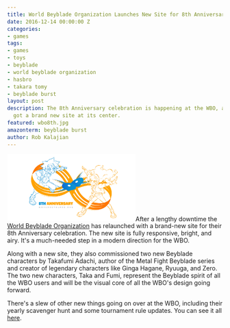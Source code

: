 ```yaml
---
title: World Beyblade Organization Launches New Site for 8th Anniversary
date: 2016-12-14 00:00:00 Z
categories:
- games
tags:
- games
- toys
- beyblade
- world beyblade organization
- hasbro
- takara tomy
- beyblade burst
layout: post
description: The 8th Anniversary celebration is happening at the WBO, and they've
  got a brand new site at its center.
featured: wbo8th.jpg
amazonterm: beyblade burst
author: Rob Kalajian
---
```


<img src="/images/beybladeburst/8th.jpg" alt="WBO 8th" class="float-right" width="300"/>After a lengthy downtime the [World Beyblade Organization](http://worldbeyblade.org) has relaunched with a brand-new site for their 8th Anniversary celebration. The new site is fully responsive, bright, and airy. It's a much-needed step in a modern direction for the WBO.

Along with a new site, they also commissioned two new Beyblade characters by Takafumi Adachi, author of the Metal Fight Beyblade series and creator of legendary characters like Ginga Hagane, Ryuuga, and Zero. The two new characters, Taka and Fumi, represent the Beyblade spirit of all the WBO users and will be the visual core of all the WBO's design going forward.

There's a slew of other new things going on over at the WBO, including their yearly scavenger hunt and some tournament rule updates. You can see it all [here](https://worldbeyblade.org/Thread-8th-Anniversary-Welcome-to-the-new-worldbeyblade-org).
